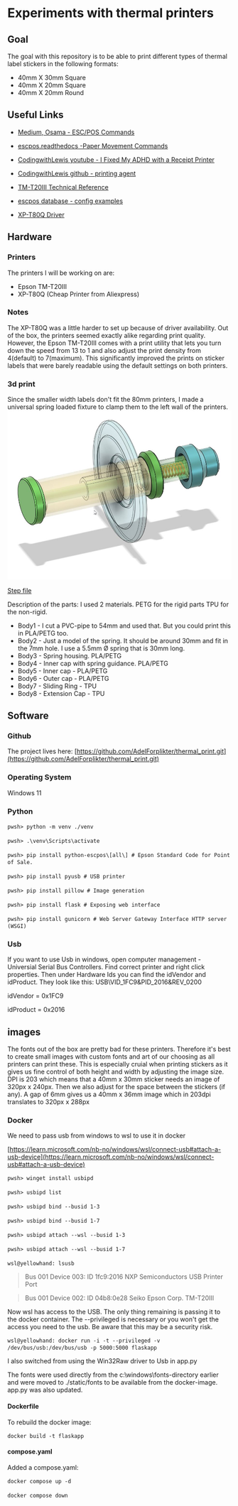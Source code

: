 # Experiments with thermal printers

## Goal
The goal with this repository is to be able to print different types of thermal label stickers in the following formats:

* 40mm X 30mm Square
* 40mm X 20mm Square
* 40mm X 20mm Round

## Useful Links
* [Medium, Osama - ESC/POS Commands](https://medium.com/@osamainayat4999/esc-pos-commands-f0ab0c3b22cc)

* [escpos.readthedocs -Paper Movement Commands](https://escpos.readthedocs.io/en/latest/paper_movement.html)

* [CodingwithLewis youtube - I Fixed My ADHD with a Receipt Printer](https://www.youtube.com/watch?v=xg45b8UXoZI)  

* [CodingwithLewis github - printing agent](https://github.com/CodingWithLewis/ReceiptPrinterAgent/) 

* [TM-T20III Technical Reference](https://files.support.epson.com/pdf/pos/bulk/tm-t20iii_trg_en_reva.pdf)

* [escpos database - config examples](https://github.com/receipt-print-hq/escpos-printer-db/blob/master/data/profile/ITPP047.yml)

* [XP-T80Q Driver](https://www.xprintertech.com/drivers-2)

## Hardware

### Printers
The printers I will be working on are: 
* Epson TM-T20III
* XP-T80Q (Cheap Printer from Aliexpress)

### Notes
The XP-T80Q was a little harder to set up because of driver availability. Out of the box, the printers seemed exactly alike regarding print quality. However, the Epson TM-T20III comes with a print utility that lets you turn down the speed from 13 to 1 and also adjust the print density from 4(default) to 7(maximum). This significantly improved the prints on sticker labels that were barely readable using the default settings on both printers. 

### 3d print
Since the smaller width labels don't fit the 80mm printers, I made a universal spring loaded fixture to clamp them to the left wall of the printers. 
![Universal Spring Loaded Fixture](README_thermal_printer_spring.jpg)

[Step file](thermal_printer_spring.step)

Description of the parts:
I used 2 materials. PETG for the rigid parts
TPU for the non-rigid.
* Body1 - I cut a PVC-pipe to 54mm and used that. But you could print this in PLA/PETG too.
* Body2 - Just a model of the spring. It should be around 30mm and fit in the 7mm hole. I use a 5.5mm Ø spring that is 30mm long.
* Body3 - Spring housing. PLA/PETG
* Body4 - Inner cap with spring guidance. PLA/PETG
* Body5 - Inner cap - PLA/PETG
* Body6 - Outer cap - PLA/PETG
* Body7 - Sliding Ring - TPU
* Body8 - Extension Cap - TPU

## Software

### Github
The project lives here: [https://github.com/AdelForplikter/thermal_print.git](https://github.com/AdelForplikter/thermal_print.git)

### Operating System
Windows 11



### Python
    pwsh> python -m venv ./venv

    pwsh> .\venv\Scripts\activate

    pwsh> pip install python-escpos\[all\] # Epson Standard Code for Point of Sale. 

    pwsh> pip install pyusb # USB printer

    pwsh> pip install pillow # Image generation

    pwsh> pip install flask # Exposing web interface

    pwsh> pip install gunicorn # Web Server Gateway Interface HTTP server (WSGI)


### Usb
If you want to use Usb in windows, open computer management - Universial Serial 
Bus Controllers. Find correct printer and right click properties. Then under 
Hardware Ids you can find the idVendor and idProduct. They look like this: 
USB\VID_1FC9&PID_2016&REV_0200

idVendor = 0x1FC9

idProduct = 0x2016

## images
The fonts out of the box are pretty bad for these printers. Therefore it's best to create small images with custom fonts and art of our choosing as all printers can print these. This is especially cruial when printing stickers as it gives us fine control of both height and width by adjusting the image size. DPI is 203 which means that a 40mm x 30mm sticker needs an image of 320px x 240px. Then we also adjust for the space between the stickers (if any). A gap of 6mm gives us a 40mm x 36mm image which in 203dpi translates to 320px x 288px

### Docker
We need to pass usb from windows to wsl to use it in docker

[https://learn.microsoft.com/nb-no/windows/wsl/connect-usb#attach-a-usb-device](https://learn.microsoft.com/nb-no/windows/wsl/connect-usb#attach-a-usb-device)

    pwsh> winget install usbipd

    pwsh> usbipd list

    pwsh> usbipd bind --busid 1-3

    pwsh> usbipd bind --busid 1-7

    pwsh> usbipd attach --wsl --busid 1-3

    pwsh> usbipd attach --wsl --busid 1-7

    wsl@yellowhand: lsusb

> Bus 001 Device 003: ID 1fc9:2016 NXP Semiconductors USB Printer Port

> Bus 001 Device 002: ID 04b8:0e28 Seiko Epson Corp. TM-T20III

Now wsl has access to the USB. The only thing remaining is passing it to the docker container. The --privileged is necessary or you won't get the access you need to the usb. Be aware that this may be a security risk. 

    wsl@yellowhand: docker run -i -t --privileged -v /dev/bus/usb:/dev/bus/usb -p 5000:5000 flaskapp

I also switched from using the Win32Raw driver to Usb in app.py

The fonts were used directly from the c:\windows\fonts-directory earlier and were moved to ./static/fonts to be available from the docker-image. app.py was also updated. 

#### Dockerfile
To rebuild the docker image: 

    docker build -t flaskapp

#### compose.yaml

Added a compose.yaml:

    docker compose up -d
    
    docker compose down
